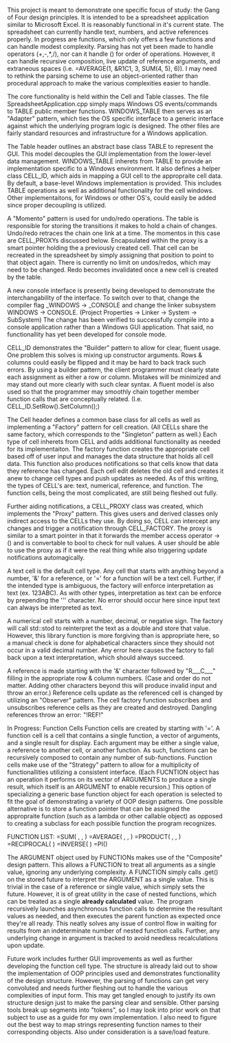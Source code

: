 This project is meant to demonstrate one specific focus of study: the Gang of Four design principles. It is intended to be a spreadsheet application similar to Microsoft Excel. It is reasonably functional in it's current state. The spreadsheet can currently handle text, numbers, and active references properly. In progress are functions, which only offers a few functions and can handle modest complexity. Parsing has not yet been made to handle operators (+,-,*,/), nor can it handle () for order of operations. However, it can handle recursive composition, live update of reference arguments, and extraneous spaces (i.e. =AVERAGE(1, &R1C1, 3, SUM(4, 5), 6)). I may need to rethink the parsing scheme to use an object-oriented rather than procedural approach to make the various complexities easier to handle.

The core functionality is held within the Cell and Table classes. The file SpreadsheetApplication.cpp simply maps Windows OS events/commands to TABLE public member functions. WINDOWS_TABLE then serves as an "Adapter" pattern, which ties the OS specific interface to a generic interface against which the underlying program logic is designed. The other files are fairly standard resources and infrastructure for a Windows application.

The Table header outlines an abstract base class TABLE to represent the GUI. This model decouples the GUI implementation from the lower-level data management. WINDOWS_TABLE inherets from TABLE to provide an implementation specific to a Windows environment. It also defines a helper class CELL_ID, which aids in mapping a GUI cell to the appropraite cell data. By default, a base-level Windows implementation is provided. This includes TABLE operations as well as additional functionality for the cell windows. Other implementaitons, for Windows or other OS's, could easily be added since proper decoupling is utilized.

A "Momento" pattern is used for undo/redo operations. The table is responsible for storing the transitions it makes to hold a chain of changes. Undo/redo retraces the chain one link at a time. The momentos in this case are CELL_PROXYs discussed below. Encapsulated within the proxy is a smart pointer holding the a previously created cell. That cell can be recreated in the spreadsheet by simply assigning that position to point to that object again. There is currently no limit on undos/redos, which may need to be changed. Redo becomes invalidated once a new cell is created by the table.

A new console interface is presently being developed to demonstrate the interchangability of the interface. To switch over to that, change the compiler flag _WINDOWS -> _CONSOLE and change the linker subsystem WINDOWS -> CONSOLE. (Project  Properties -> Linker -> System -> SubSystem) The change has been verified to successfully compile into a console application rather than a Windows GUI application. That said, no functionallity has yet been developed for console mode.


CELL_ID demonstrates the "Builder" pattern to allow for clear, fluent usage. One problem this solves is mixing up constructor arguments. Rows & columns could easily be flipped and it may be hard to back track such errors. By using a builder pattern, the client programmer must clearly state each assignment as either a row or column. Mistakes will be minimized and may stand out more clearly with such clear syntax. A fluent model is also used so that the programmer may smoothly chain together member function calls that are conceptually related. (I.e. CELL_ID.SetRow().SetColumn();)

The Cell header defines a common base class for all cells as well as implementing a "Factory" pattern for cell creation. (All CELLs share the same factory, which corresponds to the "Singleton" pattern as well.) Each type of cell inherets from CELL and adds additional functionality as needed for its implementaiton. The factory function creates the appropriate cell based off of user input and manages the data structure that holds all cell data. This function also produces notifications so that cells know that data they reference has changed. Each cell edit deletes the old cell and creates it anew to change cell types and push updates as needed. As of this writing, the types of CELL's are: text, numerical, reference, and function. The function cells, being the most complicated, are still being fleshed out fully.

Further aiding notifications, a CELL_PROXY class was created, which implements the "Proxy" pattern. This gives users and derived classes only indirect access to the CELLs they use. By doing so, CELL can intercept any changes and trigger a notification through CELL_FACTORY. The proxy is similar to a smart pointer in that it forwards the member access operator ->() and is convertable to bool to check for null values. A user should be able to use the proxy as if it were the real thing while also triggering update notifications automagically.

A text cell is the default cell type. Any cell that starts with anything beyond a number, '&' for a reference, or '=' for a function will be a text cell. Further, if the intended type is ambiguous, the factory will enforce interpretation as text (ex. 123ABC). As with other types, interpretation as text can be enforce by prepending the ''' character. No error should occur here since input text can always be interpreted as text.

A numerical cell starts with a number, decimal, or negative sign. The factory will call std::stod to reinterpret the text as a double and store that value. However, this library function is more forgiving than is appropriate here, so a manual check is done for alphabetical characters since they should not occur in a valid decimal number. Any error here causes the factory to fall back upon a text interpretation, which should always succeed.

A reference is made starting with the '&' character followed by "R___C___" filling in the appropriate row & column numbers. (Case and order do not matter. Adding other characters beyond this will produce invalid input and throw an error.) Reference cells update as the referenced cell is changed by utilizing an "Observer" pattern. The cell factory function subscribes and unsubscribes reference cells as they are created and destroyed. Dangling references throw an error: "!REF!"

In Progress: Function Cells
Function cells are created by starting with '='. A function cell is a cell that contains a single function, a vector of arguments, and a single result for display. Each argument may be either a single value, a reference to another cell, or another function. As such, functions can be recursively composed to contain any number of sub-functions. Function cells make use of the "Strategy" pattern to allow for a multiplicity of functionallities utilizing a consistent interface. (Each FUCNTION object has an operation it performs on its vector of ARGUMENTS to produce a single result, which itself is an ARGUMENT to enable recursion.) This option of specializing a generic base function object for each operation is selected to fit the goal of demonstrating a variety of OOP design patterns. One possible alternative is to store a function pointer that can be assigned the appropraite function (such as a lambda or other callable object) as opposed to creating a subclass for each possible function the program recognizes.

FUNCTION LIST:
=SUM(   ,   ,   )
=AVERAGE(   ,   ,   )
=PRODUCT(   ,   ,   )
=RECIPROCAL(   )
=INVERSE(   )
=PI()

The ARGUMENT object used by FUNCTIONs makes use of the "Composite" design pattern. This allows a FUNCTION to treat all arguments as a single value, ignoring any underlying complexity. A FUNCTION simply calls .get() on the stored future to interpret the ARGUMENT as a single value. This is trivial in the case of a reference or single value, which simply sets the future. However, it is of great utility in the case of nested functions, which can be treated as a single **already calculated** value. The program recursively launches asynchronous function calls to determine the resultant values as needed, and then executes the parent function as expected once they're all ready. This neatly solves any issue of control flow in waiting for results from an indeterminate number of nested function calls. Further, any underlying change in argument is tracked to avoid needless recalculations upon update.

Future work includes further GUI improvements as well as further developing the function cell type. The structure is already laid out to show the implementation of OOP principles used and demonstrates functionallity of the design structure. However, the parsing of functions can get very convoluted and needs further fleshing out to handle the various complexities of input form. This may get tangled enough to justify its own structure design just to make the parsing clear and sensible. Other parsing tools break up segments into "tokens", so I may look into prior work on that subject to use as a guide for my own implementation. I also need to figure out the best way to map strings representing function names to their corresponding objects. Also under consideration is a save/load feature.